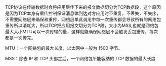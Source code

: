 
TCP协议在传输数据时会将应用层传下来的报文数据切分为TCP数据段，这个原因是因为TCP本身有重传控制保证消息体到达对方应用时不重复，不丢失，不失序，不需要网络层来确保和重传，网络层单此调用中每一次重传都会导致所有的网络包重传所以消耗大，所以TCP把应用报文切分为TCP段，大小为MSS,也就是网络包最大大小MTU可以一次传输的量，这样就能确保网络层不会触发丢包重传，每次都是一次传完。

MTU：一个网络包的最大长度，以太网中一般为 1500 字节。

MSS：除去 IP 和 TCP 头部之后，一个网络包所能容纳的 TCP 数据的最大长度